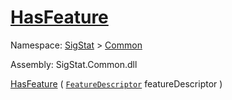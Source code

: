 # [HasFeature](./Signature-100663443.md)

Namespace: [SigStat]() > [Common](./../README.md)

Assembly: SigStat.Common.dll

[HasFeature](./Signature-100663443.md) ( [`FeatureDescriptor`](./../FeatureDescriptor.md) featureDescriptor )
